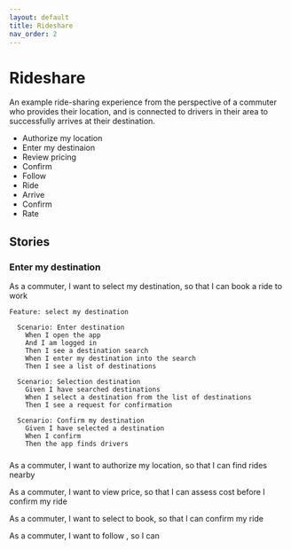 ```yaml
---
layout: default
title: Rideshare
nav_order: 2
---
```


# Rideshare

An example ride-sharing experience from the perspective of a commuter who provides their location, and is connected to drivers in their area to successfully arrives at their destination.

- Authorize my location
- Enter my destinaion
- Review pricing
- Confirm
- Follow
- Ride
- Arrive
- Confirm
- Rate

## Stories

### Enter my destination

As a commuter, I want to select my destination, so that I can book a ride to work

```
Feature: select my destination

  Scenario: Enter destination
    When I open the app
    And I am logged in
    Then I see a destination search
    When I enter my destination into the search
    Then I see a list of destinations

  Scenario: Selection destination
    Given I have searched destinations
    When I select a destination from the list of destinations
    Then I see a request for confirmation

  Scenario: Confirm my destination
    Given I have selected a destination
    When I confirm
    Then the app finds drivers
```

###

As a commuter, I want to authorize my location, so that I can find rides nearby

As a commuter, I want to view price, so that I can assess cost before I confirm my ride

As a commuter, I want to select to book, so that I can confirm my ride

As a commuter, I want to follow , so I can
